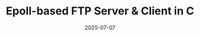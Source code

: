 ---
title: Epoll-based FTP Server & Client in C
description: An extension
date: 2025-07-07
draft: false
url: "https://github.com/Hajorda/ftpServerInC"
---